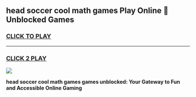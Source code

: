 
## head soccer cool math games Play Online 👋 Unblocked Games
<h3>
<a href="https://news.freeplayer.one?title=head_soccer_cool_math_games&ref=17CMG">CLICK TO PLAY</a></h3>
<hr>

<h3>
<a href="https://news.freeplayer.one?title=head_soccer_cool_math_games&ref=17CMG">CLICK 2 PLAY</a>
  
</h3>

<a href="https://news.freeplayer.one?title=head_soccer_cool_math_games&ref=17CMG/"><img src="https://clearcache.store/games.png"></a>


**head soccer cool math games games unblocked: Your Gateway to Fun and Accessible Online Gaming**
